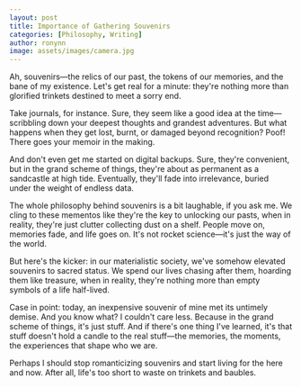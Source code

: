 ```yaml
---
layout: post
title: Importance of Gathering Souvenirs
categories: [Philosophy, Writing]
author: ronynn
image: assets/images/camera.jpg
---
```


Ah, souvenirs—the relics of our past, the tokens of our memories, and the bane of my existence. Let's get real for a minute: they're nothing more than glorified trinkets destined to meet a sorry end.

Take journals, for instance. Sure, they seem like a good idea at the time—scribbling down your deepest thoughts and grandest adventures. But what happens when they get lost, burnt, or damaged beyond recognition? Poof! There goes your memoir in the making.

And don't even get me started on digital backups. Sure, they're convenient, but in the grand scheme of things, they're about as permanent as a sandcastle at high tide. Eventually, they'll fade into irrelevance, buried under the weight of endless data.

The whole philosophy behind souvenirs is a bit laughable, if you ask me. We cling to these mementos like they're the key to unlocking our pasts, when in reality, they're just clutter collecting dust on a shelf. People move on, memories fade, and life goes on. It's not rocket science—it's just the way of the world.

But here's the kicker: in our materialistic society, we've somehow elevated souvenirs to sacred status. We spend our lives chasing after them, hoarding them like treasure, when in reality, they're nothing more than empty symbols of a life half-lived.

Case in point: today, an inexpensive souvenir of mine met its untimely demise. And you know what? I couldn't care less. Because in the grand scheme of things, it's just stuff. And if there's one thing I've learned, it's that stuff doesn't hold a candle to the real stuff—the memories, the moments, the experiences that shape who we are.

Perhaps I should stop romanticizing souvenirs and start living for the here and now. After all, life's too short to waste on trinkets and baubles.
